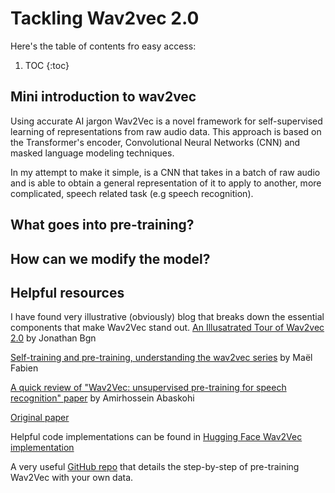 # Tackling Wav2vec 2.0  

Here's the table of contents fro easy access:

1. TOC
{:toc}

## Mini introduction to wav2vec
Using accurate AI jargon Wav2Vec is a novel framework for self-supervised learning of representations from raw audio data. This approach is based on the Transformer's encoder, Convolutional Neural Networks (CNN) and masked language modeling techniques. 

In my attempt to make it simple, is a CNN that takes in a batch of raw audio and is able to obtain a general representation of it to apply to another, more complicated, speech related task (e.g speech recognition). 

## What goes into pre-training?

## How can we modify the model? 

## Helpful resources 
I have found very illustrative (obviously) blog that breaks down the essential components that make Wav2Vec stand out. [An Illusatrated Tour of Wav2vec 2.0](https://jonathanbgn.com/2021/09/30/illustrated-wav2vec-2.html) by Jonathan Bgn

[Self-training and pre-training, understanding the wav2vec series](https://maelfabien.github.io/machinelearning/wav2vec/#) by Maël Fabien

[A quick review of "Wav2Vec: unsupervised pre-training for speech recognition" paper](https://medium.com/@amirhossein.abaskohi/a-quick-review-of-wav2vec-unsupervised-pre-training-for-speech-recognition-paper-320dfac2fc3a) by Amirhossein Abaskohi

[Original paper](https://proceedings.neurips.cc/paper/2020/hash/92d1e1eb1cd6f9fba3227870bb6d7f07-Abstract.html)

Helpful code implementations can be found in [Hugging Face Wav2Vec implementation](https://huggingface.co/docs/transformers/model_doc/wav2vec2#transformers.Wav2Vec2ForPreTraining)

A very useful [GitHub repo](https://github.com/khanld/Wav2vec2-Pretraining) that details the step-by-step of pre-training Wav2Vec with your own data. 
